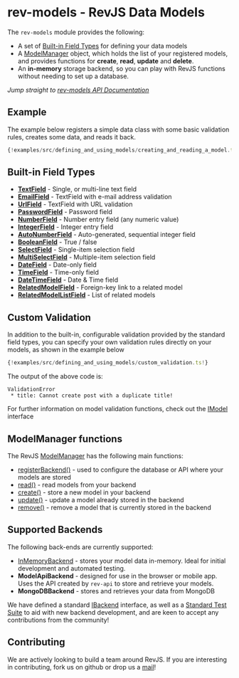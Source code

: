 
# rev-models - RevJS Data Models

The `rev-models` module provides the following:

 * A set of [Built-in Field Types](#built-in-field-types) for defining your
   data models
 * A [ModelManager](#modelmanager-functions) object, which holds the list of
   your registered models, and provides functions for **create**, **read**,
   **update** and **delete**.
 * An **in-memory** storage backend, so you can play with RevJS functions without
   needing to set up a database.

*Jump straight to [rev-models API Documentation](/api/rev-models)*

## Example

The example below registers a simple data class with some basic validation
rules, creates some data, and reads it back.

```ts
{!examples/src/defining_and_using_models/creating_and_reading_a_model.ts!}
```

## Built-in Field Types

 * **[TextField](/api/rev-models/classes/textfield.html)** - Single, or multi-line text field
 * **[EmailField](/api/rev-models/classes/emailfield.html)** - TextField with e-mail address validation
 * **[UrlField](/api/rev-models/classes/urlfield.html)** - TextField with URL validation
 * **[PasswordField](/api/rev-models/classes/passwordfield.html)** - Password field
 * **[NumberField](/api/rev-models/classes/numberfield.html)** - Number entry field (any numeric value)
 * **[IntegerField](/api/rev-models/classes/integerfield.html)** - Integer entry field
 * **[AutoNumberField](/api/rev-models/classes/autonumberfield.html)** - Auto-generated, sequential integer field
 * **[BooleanField](/api/rev-models/classes/booleanfield.html)** - True / false
 * **[SelectField](/api/rev-models/classes/selectfield.html)** - Single-item selection field
 * **[MultiSelectField](/api/rev-models/classes/multiselectfield.html)** - Multiple-item selection field
 * **[DateField](/api/rev-models/classes/datefield.html)** - Date-only field
 * **[TimeField](/api/rev-models/classes/timefield.html)** - Time-only field
 * **[DateTimeField](/api/rev-models/classes/datetimefield.html)** - Date & Time field
 * **[RelatedModelField](/api/rev-models/classes/relatedmodelfield.html)** - Foreign-key link to a related model
 * **[RelatedModelListField](/api/rev-models/classes/relatedmodellistfield.html)** - List of related models

## Custom Validation

In addition to the built-in, configurable validation provided by the
standard field types, you can specify your own validation rules directly on your
models, as shown in the example below

```ts
{!examples/src/defining_and_using_models/custom_validation.ts!}
```

The output of the above code is:

```
ValidationError
 * title: Cannot create post with a duplicate title!
```

For further information on model validation functions, check out the
[IModel](/api/rev-models/interfaces/imodel.html) interface

## ModelManager functions

The RevJS [ModelManager](/api/rev-models/classes/modelmanager.html) has the
following main functions:

 * [registerBackend()](/api/rev-models/classes/modelmanager.html#registerbackend) -
   used to configure the database or API where your models are stored
 * [read()](/api/rev-models/classes/modelmanager.html#read) - read models from
   your backend
 * [create()](/api/rev-models/classes/modelmanager.html#create) - store a new
   model in your backend
 * [update()](/api/rev-models/classes/modelmanager.html#update) - update a model
   already stored in the backend
 * [remove()](/api/rev-models/classes/modelmanager.html#remove) - remove a model
   that is currently stored in the backend

## Supported Backends

The following back-ends are currently supported:

 * [InMemoryBackend](/api/rev-models/classes/inmemorybackend.html) - stores your
   model data in-memory. Ideal for initial development and automated testing.
 * **ModelApiBackend** - designed for use in the browser or mobile app.
   Uses the API created by `rev-api` to store and retrieve your models.
 * **MongoDBBackend** - stores and retrieves your data from MongoDB

We have defined a standard [IBackend](/api/rev-models/interfaces/ibackend.html)
interface, as well as a
[Standard Test Suite](https://github.com/RevJS/revjs/blob/master/packages/rev-models/src/backends/testsuite/index.ts)
to aid with new backend development, and are keen to accept any contributions
from the community!

## Contributing

We are actively looking to build a team around RevJS. If you are interesting in
contributing, fork us on github or drop us a
[mail](mailto:russ@russellbriggs.co)!
